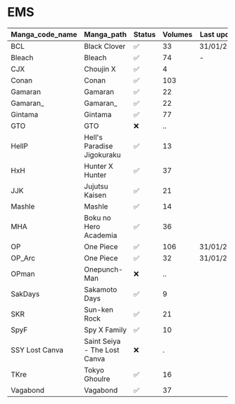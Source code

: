# EMS

| Manga_code_name | Manga_path                   | Status | Volumes | Last update |
| --------------- | ---------------------------- | ------ | ------- | ----------- |
| BCL             | Black Clover                 | ✅      | 33      | 31/01/2023  |
| Bleach          | Bleach                       | ✅      | 74      | \-          |
| CJX             | Choujin X                    | ✅      | 4       |             |
| Conan           | Conan                        | ✅      | 103     |             |
| Gamaran         | Gamaran                      | ✅      | 22      |             |
| Gamaran_        | Gamaran_                     | ✅      | 22      |             |
| Gintama         | Gintama                      | ✅      | 77      |             |
| GTO             | GTO                          | ❌      | ..      |             |
| HellP           | Hell's Paradise Jigokuraku   | ✅      | 13      |             |
| HxH             | Hunter X Hunter              | ✅      | 37      |             |
| JJK             | Jujutsu Kaisen               | ✅      | 21      |             |
| Mashle          | Mashle                       | ✅      | 14      |             |
| MHA             | Boku no Hero Academia        | ✅      | 36      |             |
| OP              | One Piece                    | ✅      | 106     | 31/01/2023  |
| OP_Arc          | One Piece                    | ✅      | 32      | 31/01/2023  |
| OPman           | Onepunch-Man                 | ❌      | ..      |             |
| SakDays         | Sakamoto Days                | ✅      | 9       |             |
| SKR             | Sun-ken Rock                 | ✅      | 21      |             |
| SpyF            | Spy X Family                 | ✅      | 10      |             |
| SSY Lost Canva  | Saint Seiya - The Lost Canva | ❌      | .       |             |
| TKre            | Tokyo Ghoulre                | ✅      | 16      |             |
| Vagabond        | Vagabond                     | ✅      | 37      |             |
